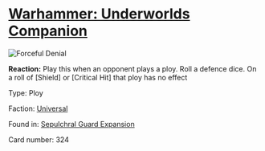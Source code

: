 # [Warhammer: Underworlds Companion](https://guidokessels.github.io/wh-underworlds)

  

![Forceful Denial](https://warhammerunderworlds.com/wp-content/uploads/sites/6/2017/12/324_ENG-Forceful-Denial.png)

<b>Reaction:</b> Play this when an opponent plays a ploy. Roll a defence dice. On a roll of [Shield] or [Critical Hit] that ploy has no effect

Type: Ploy

Faction: [Universal](https://guidokessels.github.io/wh-underworlds/factions/universal)

Found in: [Sepulchral Guard Expansion](https://guidokessels.github.io/wh-underworlds/locations/sepulchral-guard-expansion)

Card number: 324
